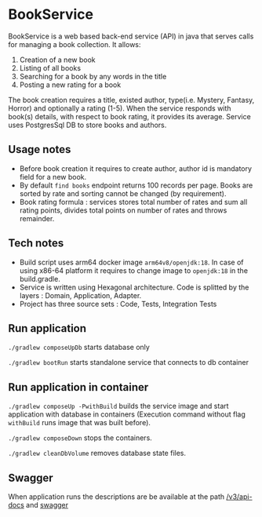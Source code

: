 # BookService
BookService is a web based back-end service (API) in java that serves calls for managing a book collection. It allows:
1. Creation of a new book
2. Listing of all books
3. Searching for a book by any words in the title
4. Posting a new rating for a book

The book creation requires a title, existed author, type(i.e. Mystery, Fantasy, Horror) and optionally a rating (1-5).
When the service responds with book(s) details, with respect to book rating, it provides its average.
Service uses PostgresSql DB to store books and authors.

## Usage notes
- Before book creation it requires to create author, author id is mandatory field for a new book.
- By default `find books` endpoint returns 100 records per page. Books are sorted by rate and sorting cannot be changed (by requirement).  
- Book rating formula : services stores total number of rates and sum all rating points, divides total points on number of rates and throws remainder.  

## Tech notes

- Build script uses arm64 docker image `arm64v8/openjdk:18`. In case of using x86-64 platform it requires to change image to `openjdk:18` in the build.gradle. 
- Service is written using Hexagonal architecture. Code is splitted by the layers : Domain, Application, Adapter. 
- Project has three source sets : Code, Tests, Integration Tests


## Run application

`./gradlew composeUpDb` starts database only

`./gradlew bootRun` starts standalone service that connects to db container

## Run application in container

`./gradlew composeUp -PwithBuild` builds the service image and start application with database in containers (Execution command without flag `withBuild` runs image that was built before).

`./gradlew composeDown` stops the containers.

`./gradlew cleanDbVolume` removes database state files.

## Swagger

When application runs the descriptions are be available at the path [/v3/api-docs](http://localhost:8080/v3/api-docs) and [swagger](http://localhost:8080/swagger-ui/index.html)
